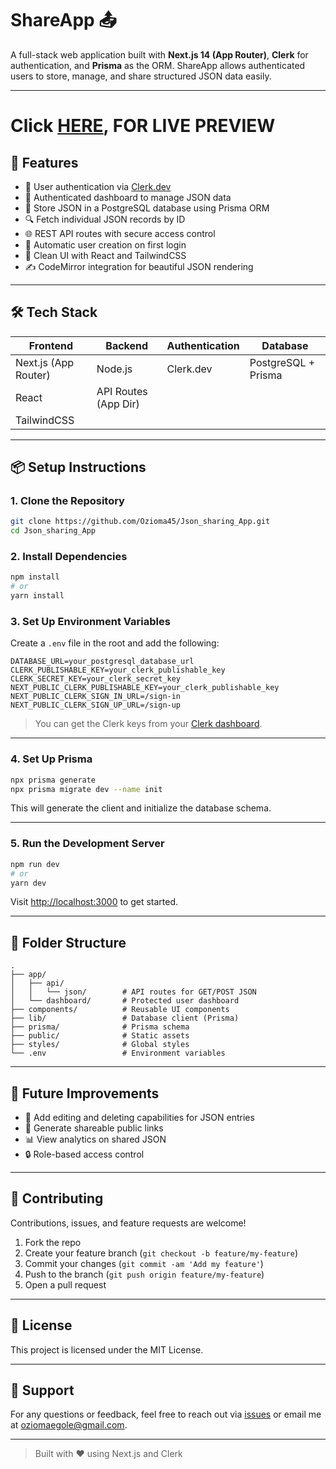 # ShareApp 📤

A full-stack web application built with **Next.js 14 (App Router)**, **Clerk** for authentication, and **Prisma** as the ORM. ShareApp allows authenticated users to store, manage, and share structured JSON data easily.

---

# Click [HERE](https://json-sharing-app-pnuw.vercel.app/), FOR LIVE PREVIEW

## 🚀 Features

- 🔐 User authentication via [Clerk.dev](https://clerk.dev)
- 📁 Authenticated dashboard to manage JSON data
- 💾 Store JSON in a PostgreSQL database using Prisma ORM
- 🔍 Fetch individual JSON records by ID
- 🌐 REST API routes with secure access control
- 🧑 Automatic user creation on first login
- 🎨 Clean UI with React and TailwindCSS
- ✍️ CodeMirror integration for beautiful JSON rendering

---

## 🛠 Tech Stack

| Frontend             | Backend              | Authentication | Database            |
| -------------------- | -------------------- | -------------- | ------------------- |
| Next.js (App Router) | Node.js              | Clerk.dev      | PostgreSQL + Prisma |
| React                | API Routes (App Dir) |                |                     |
| TailwindCSS          |                      |                |                     |

---

## 📦 Setup Instructions

### 1. Clone the Repository

```bash
git clone https://github.com/Ozioma45/Json_sharing_App.git
cd Json_sharing_App
```

### 2. Install Dependencies

```bash
npm install
# or
yarn install
```

### 3. Set Up Environment Variables

Create a `.env` file in the root and add the following:

```env
DATABASE_URL=your_postgresql_database_url
CLERK_PUBLISHABLE_KEY=your_clerk_publishable_key
CLERK_SECRET_KEY=your_clerk_secret_key
NEXT_PUBLIC_CLERK_PUBLISHABLE_KEY=your_clerk_publishable_key
NEXT_PUBLIC_CLERK_SIGN_IN_URL=/sign-in
NEXT_PUBLIC_CLERK_SIGN_UP_URL=/sign-up
```

> You can get the Clerk keys from your [Clerk dashboard](https://dashboard.clerk.dev/).

---

### 4. Set Up Prisma

```bash
npx prisma generate
npx prisma migrate dev --name init
```

This will generate the client and initialize the database schema.

---

### 5. Run the Development Server

```bash
npm run dev
# or
yarn dev
```

Visit [http://localhost:3000](http://localhost:3000) to get started.

---

## 📁 Folder Structure

```
.
├── app/
│   ├── api/
│   │   └── json/        # API routes for GET/POST JSON
│   └── dashboard/       # Protected user dashboard
├── components/          # Reusable UI components
├── lib/                 # Database client (Prisma)
├── prisma/              # Prisma schema
├── public/              # Static assets
├── styles/              # Global styles
└── .env                 # Environment variables
```

---

## 🧪 Future Improvements

- 📝 Add editing and deleting capabilities for JSON entries
- 🔗 Generate shareable public links
- 📊 View analytics on shared JSON
- 🔒 Role-based access control

---

## 🤝 Contributing

Contributions, issues, and feature requests are welcome!

1. Fork the repo
2. Create your feature branch (`git checkout -b feature/my-feature`)
3. Commit your changes (`git commit -am 'Add my feature'`)
4. Push to the branch (`git push origin feature/my-feature`)
5. Open a pull request

---

## 📄 License

This project is licensed under the MIT License.

---

## 💬 Support

For any questions or feedback, feel free to reach out via [issues](https://github.com/Ozioma45/Json_sharing_App/issues) or email me at [oziomaegole@gmail.com](mailto:oziomaegole@gmail.com).

---

> Built with ❤️ using Next.js and Clerk

```

```
